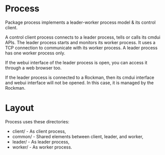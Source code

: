 Process
=======

Package process implements a leader-worker process model & its control client.

A control client process connects to a leader process, tells or calls its cmdui
APIs. The leader process starts and monitors its worker process. It uses a TCP
connection to communicate with its worker process. A leader process has one
worker process only.

If the webui interface of the leader process is open, you can access it through
a web browser too.

If the leader process is connected to a Rockman, then its cmdui interface and
webui interface will not be opened. In this case, it is managed by the Rockman.


Layout
======

Process uses these directories:

  * client/  - As client process,
  * common/  - Shared elements between client, leader, and worker,
  * leader/  - As leader process,
  * worker/  - As worker process.

